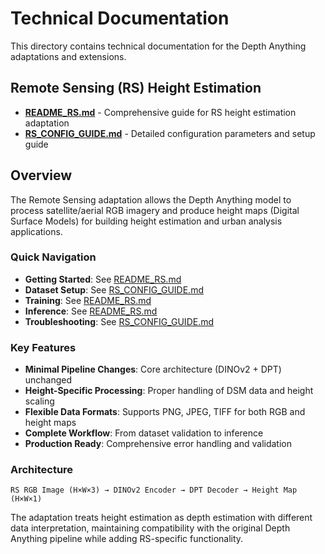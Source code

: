 # Technical Documentation

This directory contains technical documentation for the Depth Anything adaptations and extensions.

## Remote Sensing (RS) Height Estimation

- **[README_RS.md](./README_RS.md)** - Comprehensive guide for RS height estimation adaptation
- **[RS_CONFIG_GUIDE.md](./RS_CONFIG_GUIDE.md)** - Detailed configuration parameters and setup guide

## Overview

The Remote Sensing adaptation allows the Depth Anything model to process satellite/aerial RGB imagery and produce height maps (Digital Surface Models) for building height estimation and urban analysis applications.

### Quick Navigation

- **Getting Started**: See [README_RS.md](./README_RS.md#quick-start)
- **Dataset Setup**: See [RS_CONFIG_GUIDE.md](./RS_CONFIG_GUIDE.md#dataset-configuration)
- **Training**: See [README_RS.md](./README_RS.md#2-training)
- **Inference**: See [README_RS.md](./README_RS.md#3-inference)
- **Troubleshooting**: See [RS_CONFIG_GUIDE.md](./RS_CONFIG_GUIDE.md#troubleshooting-common-issues)

### Key Features

- **Minimal Pipeline Changes**: Core architecture (DINOv2 + DPT) unchanged
- **Height-Specific Processing**: Proper handling of DSM data and height scaling  
- **Flexible Data Formats**: Supports PNG, JPEG, TIFF for both RGB and height maps
- **Complete Workflow**: From dataset validation to inference
- **Production Ready**: Comprehensive error handling and validation

### Architecture

```
RS RGB Image (H×W×3) → DINOv2 Encoder → DPT Decoder → Height Map (H×W×1)
```

The adaptation treats height estimation as depth estimation with different data interpretation, maintaining compatibility with the original Depth Anything pipeline while adding RS-specific functionality.